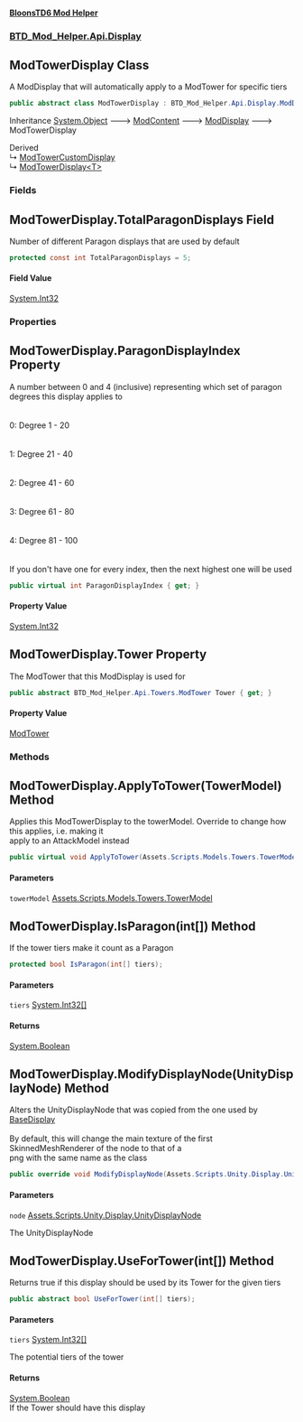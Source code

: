 #### [BloonsTD6 Mod Helper](index.md 'index')
### [BTD_Mod_Helper.Api.Display](index.md#BTD_Mod_Helper.Api.Display 'BTD_Mod_Helper.Api.Display')

## ModTowerDisplay Class

A ModDisplay that will automatically apply to a ModTower for specific tiers

```csharp
public abstract class ModTowerDisplay : BTD_Mod_Helper.Api.Display.ModDisplay
```

Inheritance [System.Object](https://docs.microsoft.com/en-us/dotnet/api/System.Object 'System.Object') &#129106; [ModContent](BTD_Mod_Helper.Api.ModContent.md 'BTD_Mod_Helper.Api.ModContent') &#129106; [ModDisplay](BTD_Mod_Helper.Api.Display.ModDisplay.md 'BTD_Mod_Helper.Api.Display.ModDisplay') &#129106; ModTowerDisplay

Derived  
&#8627; [ModTowerCustomDisplay](BTD_Mod_Helper.Api.Display.ModTowerCustomDisplay.md 'BTD_Mod_Helper.Api.Display.ModTowerCustomDisplay')  
&#8627; [ModTowerDisplay&lt;T&gt;](BTD_Mod_Helper.Api.Display.ModTowerDisplay_T_.md 'BTD_Mod_Helper.Api.Display.ModTowerDisplay<T>')
### Fields

<a name='BTD_Mod_Helper.Api.Display.ModTowerDisplay.TotalParagonDisplays'></a>

## ModTowerDisplay.TotalParagonDisplays Field

Number of different Paragon displays that are used by default

```csharp
protected const int TotalParagonDisplays = 5;
```

#### Field Value
[System.Int32](https://docs.microsoft.com/en-us/dotnet/api/System.Int32 'System.Int32')
### Properties

<a name='BTD_Mod_Helper.Api.Display.ModTowerDisplay.ParagonDisplayIndex'></a>

## ModTowerDisplay.ParagonDisplayIndex Property

A number between 0 and 4 (inclusive) representing which set of paragon degrees this display applies to  
<br/>  
0: Degree 1 - 20  
<br/>  
1: Degree 21 - 40  
<br/>  
2: Degree 41 - 60  
<br/>  
3: Degree 61 - 80  
<br/>  
4: Degree 81 - 100  
<br/>  
If you don't have one for every index, then the next highest one will be used

```csharp
public virtual int ParagonDisplayIndex { get; }
```

#### Property Value
[System.Int32](https://docs.microsoft.com/en-us/dotnet/api/System.Int32 'System.Int32')

<a name='BTD_Mod_Helper.Api.Display.ModTowerDisplay.Tower'></a>

## ModTowerDisplay.Tower Property

The ModTower that this ModDisplay is used for

```csharp
public abstract BTD_Mod_Helper.Api.Towers.ModTower Tower { get; }
```

#### Property Value
[ModTower](BTD_Mod_Helper.Api.Towers.ModTower.md 'BTD_Mod_Helper.Api.Towers.ModTower')
### Methods

<a name='BTD_Mod_Helper.Api.Display.ModTowerDisplay.ApplyToTower(Assets.Scripts.Models.Towers.TowerModel)'></a>

## ModTowerDisplay.ApplyToTower(TowerModel) Method

Applies this ModTowerDisplay to the towerModel. Override to change how this applies, i.e. making it  
apply to an AttackModel instead

```csharp
public virtual void ApplyToTower(Assets.Scripts.Models.Towers.TowerModel towerModel);
```
#### Parameters

<a name='BTD_Mod_Helper.Api.Display.ModTowerDisplay.ApplyToTower(Assets.Scripts.Models.Towers.TowerModel).towerModel'></a>

`towerModel` [Assets.Scripts.Models.Towers.TowerModel](https://docs.microsoft.com/en-us/dotnet/api/Assets.Scripts.Models.Towers.TowerModel 'Assets.Scripts.Models.Towers.TowerModel')

<a name='BTD_Mod_Helper.Api.Display.ModTowerDisplay.IsParagon(int[])'></a>

## ModTowerDisplay.IsParagon(int[]) Method

If the tower tiers make it count as a Paragon

```csharp
protected bool IsParagon(int[] tiers);
```
#### Parameters

<a name='BTD_Mod_Helper.Api.Display.ModTowerDisplay.IsParagon(int[]).tiers'></a>

`tiers` [System.Int32](https://docs.microsoft.com/en-us/dotnet/api/System.Int32 'System.Int32')[[]](https://docs.microsoft.com/en-us/dotnet/api/System.Array 'System.Array')

#### Returns
[System.Boolean](https://docs.microsoft.com/en-us/dotnet/api/System.Boolean 'System.Boolean')

<a name='BTD_Mod_Helper.Api.Display.ModTowerDisplay.ModifyDisplayNode(Assets.Scripts.Unity.Display.UnityDisplayNode)'></a>

## ModTowerDisplay.ModifyDisplayNode(UnityDisplayNode) Method

Alters the UnityDisplayNode that was copied from the one used by [BaseDisplay](BTD_Mod_Helper.Api.Display.ModDisplay.md#BTD_Mod_Helper.Api.Display.ModDisplay.BaseDisplay 'BTD_Mod_Helper.Api.Display.ModDisplay.BaseDisplay')<br/>  
By default, this will change the main texture of the first SkinnedMeshRenderer of the node to that of a  
png with the same name as the class

```csharp
public override void ModifyDisplayNode(Assets.Scripts.Unity.Display.UnityDisplayNode node);
```
#### Parameters

<a name='BTD_Mod_Helper.Api.Display.ModTowerDisplay.ModifyDisplayNode(Assets.Scripts.Unity.Display.UnityDisplayNode).node'></a>

`node` [Assets.Scripts.Unity.Display.UnityDisplayNode](https://docs.microsoft.com/en-us/dotnet/api/Assets.Scripts.Unity.Display.UnityDisplayNode 'Assets.Scripts.Unity.Display.UnityDisplayNode')

The UnityDisplayNode

<a name='BTD_Mod_Helper.Api.Display.ModTowerDisplay.UseForTower(int[])'></a>

## ModTowerDisplay.UseForTower(int[]) Method

Returns true if this display should be used by its Tower for the given tiers

```csharp
public abstract bool UseForTower(int[] tiers);
```
#### Parameters

<a name='BTD_Mod_Helper.Api.Display.ModTowerDisplay.UseForTower(int[]).tiers'></a>

`tiers` [System.Int32](https://docs.microsoft.com/en-us/dotnet/api/System.Int32 'System.Int32')[[]](https://docs.microsoft.com/en-us/dotnet/api/System.Array 'System.Array')

The potential tiers of the tower

#### Returns
[System.Boolean](https://docs.microsoft.com/en-us/dotnet/api/System.Boolean 'System.Boolean')  
If the Tower should have this display